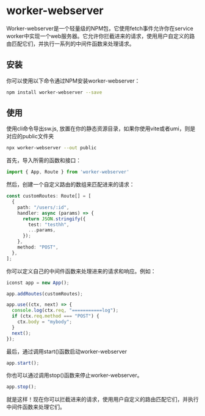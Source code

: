 # worker-webserver

Worker-webserver是一个轻量级的NPM包，它使用fetch事件允许你在service worker中实现一个web服务器。它允许你拦截进来的请求，使用用户自定义的路由匹配它们，并执行一系列的中间件函数来处理请求。
## 安装 
你可以使用以下命令通过NPM安装worker-webserver：
```bash
npm install worker-webserver --save
```

## 使用

使用cli命令导出sw.js, 放置在你的静态资源目录，如果你使用vite或者umi，则是对应的public文件夹

```bash
npx worker-webserver --out public
```


首先，导入所需的函数和接口：
```typescript
import { App, Route } from 'worker-webserver'
```

然后，创建一个自定义路由的数组来匹配进来的请求：

```typescript
const customRoutes: Route[] = [
  {
    path: "/users/:id",
    handler: async (params) => {
      return JSON.stringify({
        test: "testhh",
        ...params,
      });
    },
    method: "POST",
  },
];

```

你可以定义自己的中间件函数来处理进来的请求和响应。例如：
```typescript
iconst app = new App();

app.addRoutes(customRoutes);

app.use((ctx, next) => {
  console.log(ctx.req, "===========log");
  if (ctx.req.method === "POST") {
    ctx.body = "mybody";
  }
  next();
});

```

最后，通过调用start()函数启动worker-webserver
```typescript
app.start();
```

你也可以通过调用stop()函数来停止worker-webserver。
```typescript
app.stop();
```
就是这样！现在你可以拦截进来的请求，使用用户自定义的路由匹配它们，并执行中间件函数来处理它们。